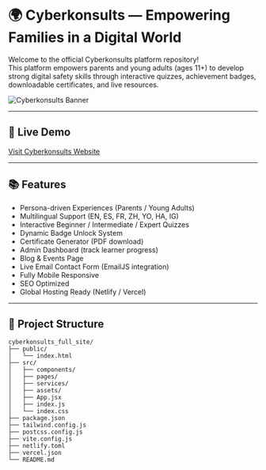 # 🌍 Cyberkonsults — Empowering Families in a Digital World

Welcome to the official Cyberkonsults platform repository!  
This platform empowers parents and young adults (ages 11+) to develop strong digital safety skills through interactive quizzes, achievement badges, downloadable certificates, and live resources.

![Cyberkonsults Banner](./public/banner.jpg) <!-- You can add a banner later -->

---

## 🚀 Live Demo

[Visit Cyberkonsults Website](https://your-custom-domain.com)

---

## 📚 Features

- Persona-driven Experiences (Parents / Young Adults)
- Multilingual Support (EN, ES, FR, ZH, YO, HA, IG)
- Interactive Beginner / Intermediate / Expert Quizzes
- Dynamic Badge Unlock System
- Certificate Generator (PDF download)
- Admin Dashboard (track learner progress)
- Blog & Events Page
- Live Email Contact Form (EmailJS integration)
- Fully Mobile Responsive
- SEO Optimized
- Global Hosting Ready (Netlify / Vercel)

---

## 📂 Project Structure

```plaintext
cyberkonsults_full_site/
├── public/
│   └── index.html
├── src/
│   ├── components/
│   ├── pages/
│   ├── services/
│   ├── assets/
│   ├── App.jsx
│   ├── index.js
│   └── index.css
├── package.json
├── tailwind.config.js
├── postcss.config.js
├── vite.config.js
├── netlify.toml
├── vercel.json
└── README.md
